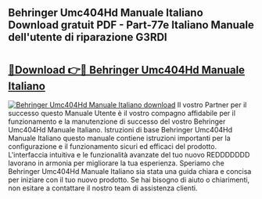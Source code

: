 ## Behringer Umc404Hd Manuale Italiano Download gratuit PDF - Part-77e Italiano Manuale dell'utente di riparazione G3RDI

# <h2><a href="http://dfgivdb.blite.top/?on=Behringer+Umc404Hd+Manuale+Italiano">🔗Download 👉🔴 Behringer Umc404Hd Manuale Italiano</a></h2>

[![Behringer Umc404Hd Manuale Italiano download](https://i.imgur.com/lujVjoI.png)](http://dfgivdb.blite.top/?on=Behringer+Umc404Hd+Manuale+Italiano)
Il vostro Partner per il successo questo Manuale Utente è il vostro compagno affidabile per il funzionamento e la manutenzione di successo del vostro Behringer Umc404Hd Manuale Italiano. Istruzioni di base Behringer Umc404Hd Manuale Italiano questo manuale contiene istruzioni importanti per la configurazione e il funzionamento sicuri ed efficaci del prodotto. L'interfaccia intuitiva e le funzionalità avanzate del tuo nuovo REDDDDDDD lavorano in armonia per migliorare la tua esperienza. Speriamo che Behringer Umc404Hd Manuale Italiano sia stata una guida chiara e concisa per iniziare con il tuo nuovo prodotto. Se hai bisogno di aiuto o chiarimenti, non esitare a contattare il nostro team di assistenza clienti.
